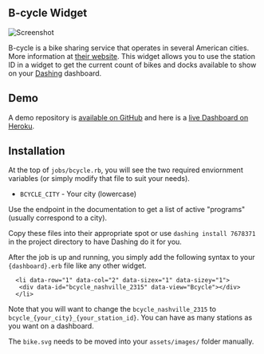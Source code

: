 ## B-cycle Widget

![Screenshot](http://f.cl.ly/items/3p15302Y123I2M3X1l3X/Screen%20Shot%202013-11-27%20at%2010.08.52%20AM.png)

B-cycle is a bike sharing service that operates in several American cities. More information at [their website](https://www.bcycle.com). This widget allows you to use the station ID in a widget to get the current count of bikes and docks available to show on your [Dashing](https://github.com/Shopify/dashing) dashboard.

## Demo

A demo repository is [available on GitHub](https://github.com/stephenyeargin/dashing-bcycle) and here is a [live Dashboard on Heroku](http://dashing-bcycle.herokuapp.com/).

## Installation

At the top of `jobs/bcycle.rb`, you will see the two required enviornment variables (or simply modify that file to suit your needs).

* `BCYCLE_CITY` - Your city (lowercase)

Use the endpoint in the documentation to get a list of active "programs" (usually correspond to a city).

Copy these files into their appropriate spot or use `dashing install 7678371` in the project directory to have Dashing do it for you.

After the job is up and running, you simply add the following syntax to your `{dashboard}.erb` file like any other widget.

```
  <li data-row="1" data-col="2" data-sizex="1" data-sizey="1">
   <div data-id="bcycle_nashville_2315" data-view="Bcycle"></div>
  </li>
```

Note that you will want to change the `bcycle_nashville_2315` to `bcycle_{your_city}_{your_station_id}`. You can have as many stations as you want on a dashboard.

The `bike.svg` needs to be moved into your `assets/images/` folder manually.

